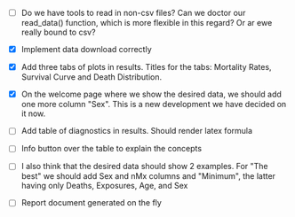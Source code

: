 - [ ] Do we have tools to read in non-csv files? Can we doctor our read_data() function, which is more flexible in this regard? Or ar ewe really bound to csv?

- [X] Implement data download correctly

- [X] Add three tabs of plots in results. Titles for the tabs: Mortality Rates, Survival Curve and Death Distribution.

- [X] On the welcome page where we show the desired data, we should add one more column "Sex". This is a new development we have decided on it now.

- [ ] Add table of diagnostics in results. Should render latex formula

- [ ] Info button over the table to explain the concepts

- [ ] I also think that the desired data should show 2 examples. For "The best" we should add Sex and nMx columns and "Minimum", the latter having only Deaths, Exposures, Age, and Sex

- [ ] Report document generated on the fly
